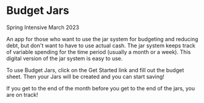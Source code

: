 # Budget Jars

Spring Intensive March 2023

An app for those who want to use the jar system for budgeting and reducing debt, but don't want to have to use actual cash.  The jar system keeps track of variable spending for the time period (usually a month or a week).  This digital version of the jar system is easy to use.

To use Budget Jars, click on the Get Started link and fill out the budget sheet.  Then your Jars will be created and you can start saving!

If you get to the end of the month before you get to the end of the jars, you are on track!

